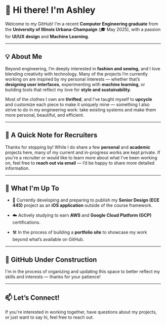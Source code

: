# **👋 Hi there\! I'm Ashley**

Welcome to my GitHub\! I'm a recent **Computer Engineering graduate** from the **University of Illinois Urbana-Champaign** (🎓 May 2025), with a passion for **UI/UX design** and **Machine Learning**.

---

## **💡 About Me**

Beyond engineering, I’m deeply interested in **fashion and sewing**, and I love blending creativity with technology. Many of the projects I’m currently working on are inspired by my personal interests — whether that’s **designing user interfaces**, experimenting with **machine learning**, or building tools that reflect my love for **style and sustainability**.

Most of the clothes I own are **thrifted**, and I’ve taught myself to **upcycle** and customize each piece to make it uniquely mine — something I also strive to do in my engineering work: take existing systems and make them more personal, beautiful, and efficient. 

---

## **💼 A Quick Note for Recruiters**

Thanks for stopping by\! While I do share a few **personal** and **academic** projects here, many of my current and in-progress works are kept private. If you're a recruiter or would like to learn more about what I’ve been working on, feel free to **reach out via email** — I’d be happy to share more detailed information.

---

## **🌟 What I'm Up To**

* 📱 Currently developing and preparing to publish my **Senior Design (ECE 445\)** project as an **iOS application** outside of the course framework.

* ☁️ Actively studying to earn **AWS** and **Google Cloud Platform (GCP)** certifications.

* 🛠️ In the process of building a **portfolio site** to showcase my work beyond what’s available on GitHub.

---

## **🚧 GitHub Under Construction**

I'm in the process of organizing and updating this space to better reflect my skills and interests — thanks for your patience\!

---

## **📫 Let’s Connect\!**

If you're interested in working together, have questions about my projects, or just want to say hi, feel free to reach out.

